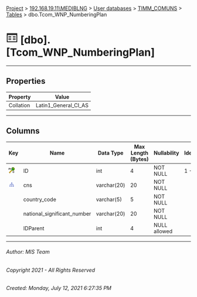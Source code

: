 #### 

[Project](../../../../index.md) > [192.168.19.11\\MEDIBLNG](../../../index.md) > [User databases](../../index.md) > [TIMM_COMUNS](../index.md) > [Tables](Tables.md) > dbo.Tcom_WNP_NumberingPlan

# ![Tables](../../../../Images/Table32.png) [dbo].[Tcom_WNP_NumberingPlan]

---

## <a name="#properties"></a>Properties

| Property | Value |
|---|---|
| Collation | Latin1_General_CI_AS |


---

## <a name="#columns"></a>Columns

| Key | Name | Data Type | Max Length (Bytes) | Nullability | Identity | Identity Replication |
|---|---|---|---|---|---|---|
| [![Cluster Primary Key PK_Tcom_WNP_NumberingPlan: ID](../../../../Images/pkcluster.png)](#indexes) | ID | int | 4 | NOT NULL | 1 - 1 | NO |
| [![Indexes UNQ_Tcom_WNP_NumberingPlan_CNS](../../../../Images/Index.png)](#indexes) | cns | varchar(20) | 20 | NOT NULL |  |  |
|  | country_code | varchar(5) | 5 | NOT NULL |  |  |
|  | national_significant_number | varchar(20) | 20 | NOT NULL |  |  |
|  | IDParent | int | 4 | NULL allowed |  |  |


---

###### Author:  MIS Team

###### Copyright 2021 - All Rights Reserved

###### Created: Monday, July 12, 2021 6:27:35 PM

